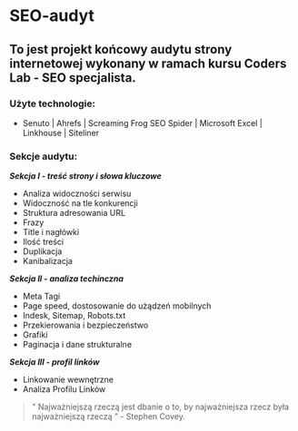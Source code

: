 # SEO-audyt

## To jest projekt końcowy audytu strony internetowej wykonany w ramach kursu Coders Lab - SEO specjalista.

### Użyte technologie:

- Senuto | Ahrefs | Screaming Frog SEO Spider | Microsoft Excel | Linkhouse | Siteliner

### Sekcje audytu:

***Sekcja I - treść strony i słowa kluczowe***
- Analiza widoczności serwisu
- Widoczność na tle konkurencji
- Struktura adresowania URL
- Frazy
- Title i nagłówki
- Ilość treści
- Duplikacja
- Kanibalizacja

***Sekcja II - analiza techinczna***
- Meta Tagi
- Page speed, dostosowanie do użądzeń mobilnych
- Indesk, Sitemap, Robots.txt
- Przekierowania i bezpieczeństwo
- Grafiki
- Paginacja i dane strukturalne

***Sekcja III - profil linków***
- Linkowanie wewnętrzne
- Analiza Profilu Linków

> &quot; Najważniejszą rzeczą jest dbanie o to, by najważniejsza rzecz była najważniejszą rzeczą &rdquo; - Stephen Covey.
